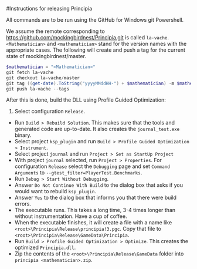 #Instructions for releasing Principia

All commands are to be run using the GitHub for Windows git Powershell.

We assume the remote corresponding to https://github.com/mockingbirdnest/Principia.git
is called `la-vache`.  `<Mathematician>` and `<mathematician>` stand for the version
names with the appropriate cases.
The following will create and push a tag for the current state of mockingbirdnest/master.
```powershell
$mathematician = "<Mathematician>"
git fetch la-vache
git checkout la-vache/master
git tag ((get-date).ToString("yyyyMMddHH-") + $mathematician) -m $mathematician
git push la-vache --tags
```
After this is done, build the DLL using Profile Guided Optimization:

1. Select configuration `Release`.
* Run `Build > Rebuild Solution`.  This makes sure that the tools and generated code are up-to-date.  It also creates the `journal_test.exe` binary.
* Select project `ksp_plugin` and run `Build > Profile Guided Optimization > Instrument`.
* Select project `journal` and run `Project > Set as StartUp Project`
* With project `journal` selected, run `Project > Properties`.  For configuration `Release` select the `Debugging` page and set `Command Arguments` to `--gtest_filter=PlayerTest.Benchmarks`.
* Run `Debug > Start Without Debugging`.
* Answer `Do Not Continue With Build` to the dialog box that asks if you would want to rebuild `ksp_plugin`.
* Answer `Yes` to the dialog box that informs you that there were build errors.
* The executable runs.  This takes a long time, 3-4 times longer than without instrumentation.  Have a cup of coffee.
* When the executable finishes, it will create a file with a name like `<root>\Principia\Release\principia!3.pgc`.  Copy that file to `<root>\Principia\Release\GameData\Principia`.
* Run `Build > Profile Guided Optimization > Optimize`.  This creates the optimized `Principia.dll`.
* Zip the contents of the `<root>\Principia\Release\GameData` folder into `principia <mathematician>.zip`.
